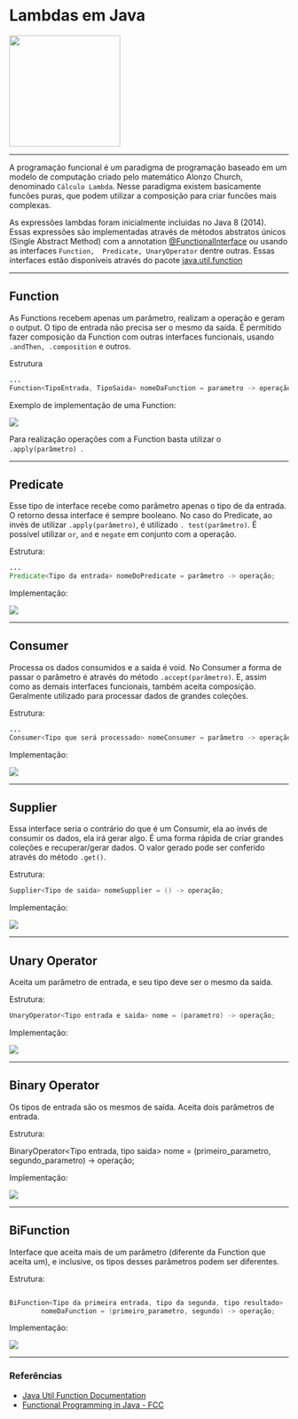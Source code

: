 # Lambdas em Java

<img src="./imgs/lambda.png" height="200">

---

A programação funcional é um paradigma de programação baseado em um modelo 
de computação criado pelo matemático Alonzo Church, denominado `Cálculo Lambda`.
Nesse paradigma existem basicamente funcões puras, que podem utilizar a 
composição para criar funcões mais complexas.

As expressões lambdas foram inicialmente incluidas no Java 8 (2014).
Essas expressões são implementadas através de métodos abstratos únicos
(Single Abstract Method) com a annotation [@FunctionalInterface](https://docs.oracle.com/javase/8/docs/api/java/lang/FunctionalInterface.html) ou usando as interfaces `Function, 
Predicate, UnaryOperator` dentre outras. Essas interfaces estão disponíveis 
através do pacote [java.util.function](https://docs.oracle.com/javase/8/docs/api/java/util/function/package-summary.html)


---

## Function

As Functions recebem apenas um parâmetro, realizam a operação e geram o output.
O tipo de entrada não precisa ser o mesmo da saída.
É permitido fazer composição da Function com outras interfaces funcionais, 
usando `.andThen, .composition` e outros.

Estrutura

```java
...
Function<TipoEntrada, TipoSaida> nomeDaFunction = parametro -> operação;

```

Exemplo de implementação de uma Function:

<img src="./imgs/Function.png">

Para realização operações com a Function basta utilizar o `.apply(parâmetro)
`.

---

## Predicate

Esse tipo de interface recebe como parâmetro apenas o tipo de da entrada.
O retorno dessa interface é sempre booleano.
No caso do Predicate, ao invés de utilizar `.apply(parâmetro)`, é utilizado `.
test(parâmetro)`. É possível utilizar `or`, `and` e `negate` em conjunto com 
a operação. 

Estrutura:

```java
...
Predicate<Tipo da entrada> nomeDoPredicate = parâmetro -> operação;

```

Implementação:

<img src="./imgs/Predicate.png" >

---

## Consumer

Processa os dados consumidos e a saida é void. No Consumer a forma de passar 
o parâmetro é através do método `.accept(parâmetro)`. E, assim como as 
demais interfaces funcionais, também aceita composição.
Geralmente utilizado para processar dados de grandes coleções.

Estrutura:

```java
...
Consumer<Tipo que será processado> nomeConsumer = parâmetro -> operação;
```
Implementação:

<img src="./imgs/Consumer.png" >


---

## Supplier

Essa interface seria o contrário do que é um Consumir, ela ao invés de 
consumir os dados, ela irá gerar algo. É uma forma rápida de criar grandes 
coleções e recuperar/gerar dados. O valor gerado pode ser conferido através 
do método `.get()`.

Estrutura:

```java
Supplier<Tipo de saida> nomeSupplier = () -> operação;

```

Implementação:

<img src="./imgs/Supplier.png">


---

## Unary Operator

Aceita um parâmetro de entrada, e seu tipo deve ser o mesmo da saida.

Estrutura:

```java
UnaryOperator<Tipo entrada e saida> nome = (parametro) -> operação;

```

Implementação:

<img src="./imgs/UnaryOperator.png">

---

## Binary Operator

Os tipos de entrada são os mesmos de saída.
Aceita dois parâmetros de entrada.

Estrutura:

BinaryOperator<Tipo entrada, tipo saida> nome = (primeiro_parametro, 
segundo_parametro) -> operação;

Implementação:

<img src="./imgs/BinaryOperator.png">

---

## BiFunction

Interface que aceita mais de um parâmetro (diferente da Function que aceita um), e inclusive, os tipos desses parâmetros podem ser diferentes.

Estrutura:

```java

BiFunction<Tipo da primeira entrada, tipo da segunda, tipo resultado> 
        nomeDaFunction = (primeiro_parametro, segundo) -> operação;

```

Implementação:

<img src="./imgs/BiFunction.png">

---

### Referências

- [Java Util Function Documentation](https://docs.oracle.com/javase/8/docs/api/java/util/function/package-summary.html)
- [Functional Programming in Java - FCC](https://www.youtube.com/watch?v=rPSL1alFIjI)
